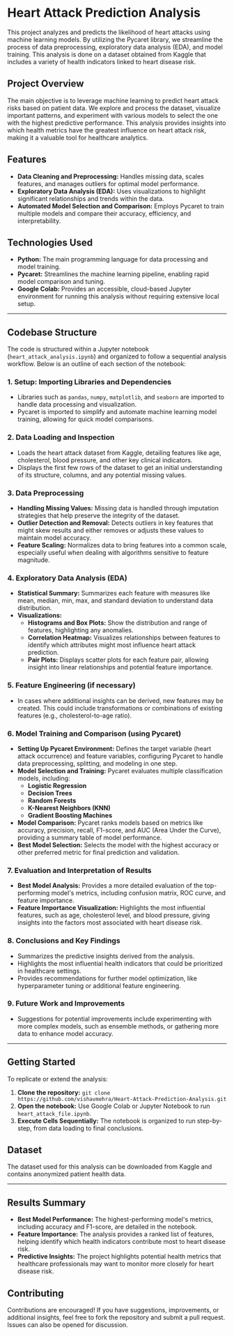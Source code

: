 # Heart Attack Prediction Analysis

This project analyzes and predicts the likelihood of heart attacks using machine learning models. By utilizing the Pycaret library, we streamline the process of data preprocessing, exploratory data analysis (EDA), and model training. This analysis is done on a dataset obtained from Kaggle that includes a variety of health indicators linked to heart disease risk.

## Project Overview

The main objective is to leverage machine learning to predict heart attack risks based on patient data. We explore and process the dataset, visualize important patterns, and experiment with various models to select the one with the highest predictive performance. This analysis provides insights into which health metrics have the greatest influence on heart attack risk, making it a valuable tool for healthcare analytics.

## Features

- **Data Cleaning and Preprocessing:** Handles missing data, scales features, and manages outliers for optimal model performance.
- **Exploratory Data Analysis (EDA):** Uses visualizations to highlight significant relationships and trends within the data.
- **Automated Model Selection and Comparison:** Employs Pycaret to train multiple models and compare their accuracy, efficiency, and interpretability.

## Technologies Used

- **Python:** The main programming language for data processing and model training.
- **Pycaret:** Streamlines the machine learning pipeline, enabling rapid model comparison and tuning.
- **Google Colab:** Provides an accessible, cloud-based Jupyter environment for running this analysis without requiring extensive local setup.

---

## Codebase Structure

The code is structured within a Jupyter notebook (`heart_attack_analysis.ipynb`) and organized to follow a sequential analysis workflow. Below is an outline of each section of the notebook:

### 1. **Setup: Importing Libraries and Dependencies**

   - Libraries such as `pandas`, `numpy`, `matplotlib`, and `seaborn` are imported to handle data processing and visualization.
   - Pycaret is imported to simplify and automate machine learning model training, allowing for quick model comparisons.

### 2. **Data Loading and Inspection**

   - Loads the heart attack dataset from Kaggle, detailing features like age, cholesterol, blood pressure, and other key clinical indicators.
   - Displays the first few rows of the dataset to get an initial understanding of its structure, columns, and any potential missing values.

### 3. **Data Preprocessing**

   - **Handling Missing Values:** Missing data is handled through imputation strategies that help preserve the integrity of the dataset.
   - **Outlier Detection and Removal:** Detects outliers in key features that might skew results and either removes or adjusts these values to maintain model accuracy.
   - **Feature Scaling:** Normalizes data to bring features into a common scale, especially useful when dealing with algorithms sensitive to feature magnitude.

### 4. **Exploratory Data Analysis (EDA)**

   - **Statistical Summary:** Summarizes each feature with measures like mean, median, min, max, and standard deviation to understand data distribution.
   - **Visualizations:**
     - **Histograms and Box Plots:** Show the distribution and range of features, highlighting any anomalies.
     - **Correlation Heatmap:** Visualizes relationships between features to identify which attributes might most influence heart attack prediction.
     - **Pair Plots:** Displays scatter plots for each feature pair, allowing insight into linear relationships and potential feature importance.

### 5. **Feature Engineering (if necessary)**

   - In cases where additional insights can be derived, new features may be created. This could include transformations or combinations of existing features (e.g., cholesterol-to-age ratio).

### 6. **Model Training and Comparison (using Pycaret)**

   - **Setting Up Pycaret Environment:** Defines the target variable (heart attack occurrence) and feature variables, configuring Pycaret to handle data preprocessing, splitting, and modeling in one step.
   - **Model Selection and Training:** Pycaret evaluates multiple classification models, including:
     - **Logistic Regression**
     - **Decision Trees**
     - **Random Forests**
     - **K-Nearest Neighbors (KNN)**
     - **Gradient Boosting Machines**
   - **Model Comparison:** Pycaret ranks models based on metrics like accuracy, precision, recall, F1-score, and AUC (Area Under the Curve), providing a summary table of model performance.
   - **Best Model Selection:** Selects the model with the highest accuracy or other preferred metric for final prediction and validation.

### 7. **Evaluation and Interpretation of Results**

   - **Best Model Analysis:** Provides a more detailed evaluation of the top-performing model's metrics, including confusion matrix, ROC curve, and feature importance.
   - **Feature Importance Visualization:** Highlights the most influential features, such as age, cholesterol level, and blood pressure, giving insights into the factors most associated with heart disease risk.

### 8. **Conclusions and Key Findings**

   - Summarizes the predictive insights derived from the analysis.
   - Highlights the most influential health indicators that could be prioritized in healthcare settings.
   - Provides recommendations for further model optimization, like hyperparameter tuning or additional feature engineering.

### 9. **Future Work and Improvements**

   - Suggestions for potential improvements include experimenting with more complex models, such as ensemble methods, or gathering more data to enhance model accuracy.

---

## Getting Started

To replicate or extend the analysis:
1. **Clone the repository:** `git clone https://github.com/vishavmehra/Heart-Attack-Prediction-Analysis.git`
2. **Open the notebook:** Use Google Colab or Jupyter Notebook to run `heart_attack_file.ipynb`.
3. **Execute Cells Sequentially:** The notebook is organized to run step-by-step, from data loading to final conclusions.

## Dataset

The dataset used for this analysis can be downloaded from Kaggle and contains anonymized patient health data.

---

## Results Summary

- **Best Model Performance:** The highest-performing model's metrics, including accuracy and F1-score, are detailed in the notebook.
- **Feature Importance:** The analysis provides a ranked list of features, helping identify which health indicators contribute most to heart disease risk.
- **Predictive Insights:** The project highlights potential health metrics that healthcare professionals may want to monitor more closely for heart disease risk.

## Contributing

Contributions are encouraged! If you have suggestions, improvements, or additional insights, feel free to fork the repository and submit a pull request. Issues can also be opened for discussion.

